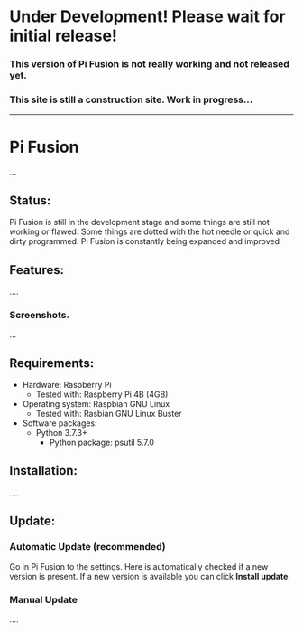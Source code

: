 # Under Development! Please wait for initial release!
### This version of Pi Fusion is not really working and not released yet.
### This site is still a construction site. Work in progress...
-------------------------------------------------------------
# Pi Fusion
...

## Status:
Pi Fusion is still in the development stage and some things are still not working or flawed. Some things are dotted with the hot needle or quick and dirty programmed. Pi Fusion is constantly being expanded and improved

## Features:
....

### Screenshots.
...

## Requirements:

- Hardware: Raspberry Pi
  - Tested with: Raspberry Pi 4B (4GB)
- Operating system: Raspbian GNU Linux
  - Tested with: Rasbian GNU Linux Buster
- Software packages:
  - Python 3.7.3+
    - Python package: psutil 5.7.0

## Installation:
....

## Update:

### Automatic Update (recommended)
Go in Pi Fusion to the settings. Here is automatically checked if a new version is present. If a new version is available you can click **Install update**.
### Manual Update
....




